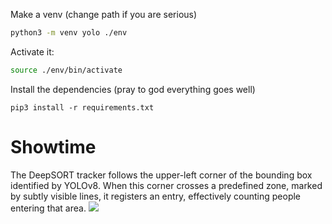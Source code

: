 Make a venv (change path if you are serious)

```bash
python3 -m venv yolo ./env
```

Activate it:

```bash
source ./env/bin/activate
```

Install the dependencies (pray to god everything goes well)

```
pip3 install -r requirements.txt
```

# Showtime

The DeepSORT tracker follows the upper-left corner of the bounding box identified by YOLOv8. When this corner crosses a predefined zone, marked by subtly visible lines, it registers an entry, effectively counting people entering that area.
![](test0.png)
